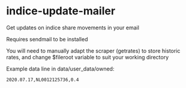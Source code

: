 # indice-update-mailer
Get updates on indice share movements in your email

Requires sendmail to be installed

You will need to manually adapt the scraper (getrates) to store historic rates, and change $fileroot variable to suit your working directory

Example data line in data/user_data/owned:
```
2020.07.17,NL0012125736,0.4
```
